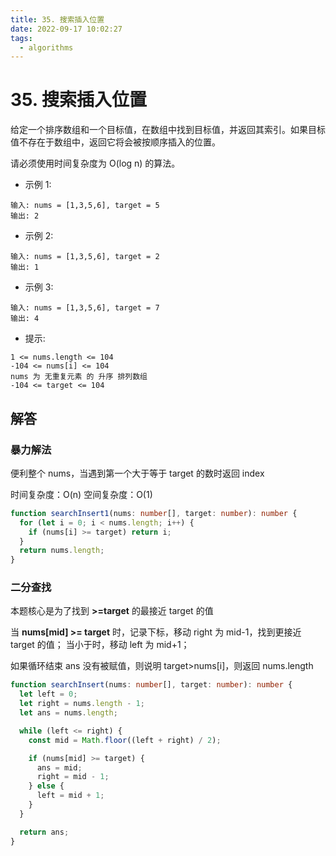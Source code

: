 ```yaml
---
title: 35. 搜索插入位置
date: 2022-09-17 10:02:27
tags:
  - algorithms
---
```


# 35. 搜索插入位置

给定一个排序数组和一个目标值，在数组中找到目标值，并返回其索引。如果目标值不存在于数组中，返回它将会被按顺序插入的位置。

请必须使用时间复杂度为 O(log n) 的算法。

- 示例 1:

```
输入: nums = [1,3,5,6], target = 5
输出: 2
```

- 示例 2:

```
输入: nums = [1,3,5,6], target = 2
输出: 1
```

- 示例 3:

```
输入: nums = [1,3,5,6], target = 7
输出: 4
```

- 提示:

```
1 <= nums.length <= 104
-104 <= nums[i] <= 104
nums 为 无重复元素 的 升序 排列数组
-104 <= target <= 104
```

## 解答

### 暴力解法

便利整个 nums，当遇到第一个大于等于 target 的数时返回 index

时间复杂度：O(n)
空间复杂度：O(1)

```ts
function searchInsert1(nums: number[], target: number): number {
  for (let i = 0; i < nums.length; i++) {
    if (nums[i] >= target) return i;
  }
  return nums.length;
}
```

### 二分查找

本题核心是为了找到 **>=target** 的最接近 target 的值

当 **nums[mid] >= target** 时，记录下标，移动 right 为 mid-1，找到更接近 target 的值；
当小于时，移动 left 为 mid+1；

如果循环结束 ans 没有被赋值，则说明 target>nums[i]，则返回 nums.length

```ts
function searchInsert(nums: number[], target: number): number {
  let left = 0;
  let right = nums.length - 1;
  let ans = nums.length;

  while (left <= right) {
    const mid = Math.floor((left + right) / 2);

    if (nums[mid] >= target) {
      ans = mid;
      right = mid - 1;
    } else {
      left = mid + 1;
    }
  }

  return ans;
}
```
